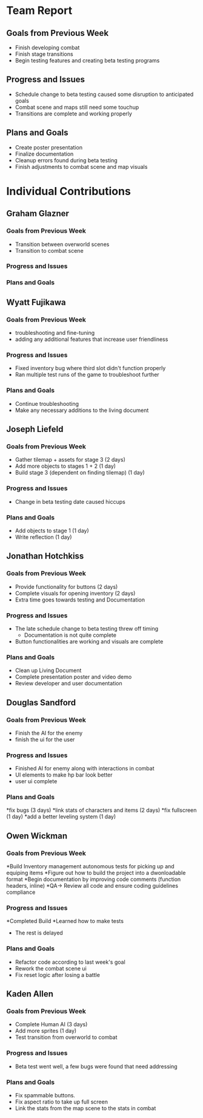 # Team Report

## Goals from Previous Week
* Finish developing combat
* Finish stage transitions
* Begin testing features and creating beta testing programs

## Progress and Issues
* Schedule change to beta testing caused some disruption to anticipated goals
* Combat scene and maps still need some touchup
* Transitions are complete and working properly

## Plans and Goals
* Create poster presentation
* Finalize documentation
* Cleanup errors found during beta testing
* Finish adjustments to combat scene and map visuals

# Individual Contributions

## Graham Glazner

### Goals from Previous Week
* Transition between overworld scenes
* Transition to combat scene

### Progress and Issues

### Plans and Goals


## Wyatt Fujikawa

### Goals from Previous Week
* troubleshooting and fine-tuning
* adding any additional features that increase user friendliness
  
### Progress and Issues
* Fixed inventory bug where third slot didn't function properly
* Ran multiple test runs of the game to troubleshoot further

### Plans and Goals
* Continue troubleshooting
* Make any necessary additions to the living document

## Joseph Liefeld

### Goals from Previous Week
* Gather tilemap + assets for stage 3 (2 days)
* Add more objects to stages 1 + 2 (1 day)
* Build stage 3 (dependent on finding tilemap) (1 day)

### Progress and Issues
* Change in beta testing date caused hiccups

### Plans and Goals
* Add objects to stage 1 (1 day)
* Write reflection (1 day)

## Jonathan Hotchkiss

### Goals from Previous Week
* Provide functionality for buttons (2 days)
* Complete visuals for opening inventory (2 days)
* Extra time goes towards testing and Documentation

### Progress and Issues
* The late schedule change to beta testing threw off timing
  * Documentation is not quite complete
* Button functionalities are working and visuals are complete

### Plans and Goals
* Clean up Living Document
* Complete presentation poster and video demo
* Review developer and user documentation

## Douglas Sandford

### Goals from Previous Week
* Finish the AI for the enemy
* finish the ui for the user
  
### Progress and Issues
* Finished AI for enemy along with interactions in combat
* UI elements to make hp bar look better
* user ui complete

### Plans and Goals
*fix bugs (3 days)
*link stats of characters and items (2 days)
*fix fullscreen (1 day)
*add a better leveling system (1 day)

## Owen Wickman

### Goals from Previous Week
*Build Inventory management autonomous tests for picking up and equiping items
*Figure out how to build the project into a dwonloadable format
*Begin documentation by improving code comments (function headers, inline) 
*QA-> Review all code and ensure coding guidelines compliance

### Progress and Issues
*Completed Build
*Learned how to make tests
* The rest is delayed

### Plans and Goals
* Refactor code according to last week's goal
* Rework the combat scene ui
* Fix reset logic after losing a battle





## Kaden Allen

### Goals from Previous Week
* Complete Human AI (3 days)
* Add more sprites (1 day)
* Test transition from overworld to combat

### Progress and Issues
* Beta test went well, a few bugs were found that need addressing

### Plans and Goals
* Fix spammable buttons.
* Fix aspect ratio to take up full screen
* Link the stats from the map scene to the stats in combat
